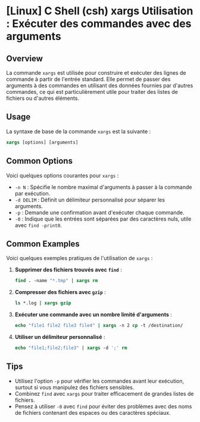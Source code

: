 # [Linux] C Shell (csh) xargs Utilisation : Exécuter des commandes avec des arguments

## Overview
La commande `xargs` est utilisée pour construire et exécuter des lignes de commande à partir de l'entrée standard. Elle permet de passer des arguments à des commandes en utilisant des données fournies par d'autres commandes, ce qui est particulièrement utile pour traiter des listes de fichiers ou d'autres éléments.

## Usage
La syntaxe de base de la commande `xargs` est la suivante :

```csh
xargs [options] [arguments]
```

## Common Options
Voici quelques options courantes pour `xargs` :

- `-n N` : Spécifie le nombre maximal d'arguments à passer à la commande par exécution.
- `-d DELIM` : Définit un délimiteur personnalisé pour séparer les arguments.
- `-p` : Demande une confirmation avant d'exécuter chaque commande.
- `-0` : Indique que les entrées sont séparées par des caractères nuls, utile avec `find -print0`.

## Common Examples
Voici quelques exemples pratiques de l'utilisation de `xargs` :

1. **Supprimer des fichiers trouvés avec `find`** :
   ```csh
   find . -name "*.tmp" | xargs rm
   ```

2. **Compresser des fichiers avec `gzip`** :
   ```csh
   ls *.log | xargs gzip
   ```

3. **Exécuter une commande avec un nombre limité d'arguments** :
   ```csh
   echo "file1 file2 file3 file4" | xargs -n 2 cp -t /destination/
   ```

4. **Utiliser un délimiteur personnalisé** :
   ```csh
   echo "file1;file2;file3" | xargs -d ';' rm
   ```

## Tips
- Utilisez l'option `-p` pour vérifier les commandes avant leur exécution, surtout si vous manipulez des fichiers sensibles.
- Combinez `find` avec `xargs` pour traiter efficacement de grandes listes de fichiers.
- Pensez à utiliser `-0` avec `find` pour éviter des problèmes avec des noms de fichiers contenant des espaces ou des caractères spéciaux.